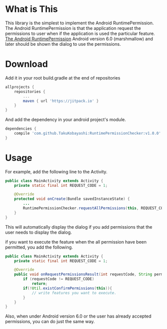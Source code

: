 # What is This
This library is the simplest to implement the Android RuntimePermission. 
The Android RuntimePermission is that the application request the permissions to user when if the application is used the particular feature. 
[The Android RuntimePermission](https://developer.android.com/training/permissions/requesting.html, "For details")
Android version 6.0 (marshmallow) and later should be shown the dialog to use the permissions.

# Download
Add it in your root build.gradle at the end of repositories
```build.gradle
allprojects {
    repositories {
        ...
        maven { url 'https://jitpack.io' }
    }
}
```
And add the dependency in your android project's module.
```build.gradle
dependencies {
    compile 'com.github.TakuKobayashi:RuntimePermissionChecker:v1.0.0'
}
```

# Usage
For example, add the following line to the Activity.
```MainActivity.java
public class MainActivity extends Activity {
    private static final int REQUEST_CODE = 1;

    @Override
    protected void onCreate(Bundle savedInstanceState) {
        ...
        RuntimePermissionChecker.requestAllPermissions(this, REQUEST_CODE);
    }
}
```
This will automatically display the dialog if you add permissions that the user needs to display the dialog.

if you want to execute the feature when the all permission have been permitted, you add the following.
```MainActivity.java
public class MainActivity extends Activity {
    private static final int REQUEST_CODE = 1;

    @Override
    public void onRequestPermissionsResult(int requestCode, String permissions[], int[] grantResults) {
        if (requestCode != REQUEST_CODE)
            return;
        if(!Util.existConfirmPermissions(this)){
            // write features you want to execute.
        }
    }
}
```

Also, when under Android version 6.0 or the user has already accepted permissions, you can do just the same way.